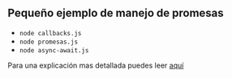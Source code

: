 ## Pequeño ejemplo de manejo de promesas

- `node callbacks.js`
- `node promesas.js`
- `node async-await.js`

Para una explicación mas detallada puedes leer [aquí](https://carmoreno.com.co/Todo-Promesas-Javascript-Async-Await-Callbacks)